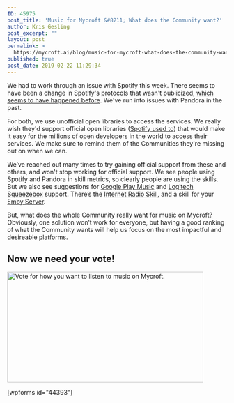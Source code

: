 ```yaml
---
ID: 45975
post_title: 'Music for Mycroft &#8211; What does the Community want?'
author: Kris Gesling
post_excerpt: ""
layout: post
permalink: >
  https://mycroft.ai/blog/music-for-mycroft-what-does-the-community-want/
published: true
post_date: 2019-02-22 11:29:34
---
```

<span style="font-weight: 400;">We had to work through an issue with Spotify this week. There seems to have been a change in Spotify's protocols that wasn't publicized, <a href="https://github.com/mopidy/mopidy-spotify/issues/110#issuecomment-235187032" target="_blank" rel="noopener noreferrer">which seems to have happened before</a>. We've run into issues with Pandora in the past.</span>

<span style="font-weight: 400;">For both, we use unofficial open libraries to access the services. We really wish they'd support official open libraries (<a href="https://developer.spotify.com/community/news/2016/03/22/recent-issues-libspotify/" target="_blank" rel="noopener noreferrer">Spotify used to</a>) that would make it easy for the millions of open developers in the world to access their services. We make sure to remind them of the Communities they're missing out on when we can.</span>

<span style="font-weight: 400;">We’ve reached out many times to try gaining official support from these and others, and won't stop working for official support. We see people using Spotify and Pandora in skill metrics, so clearly people are using the skills. But we also see suggestions for </span><a href="https://community.mycroft.ai/t/music-google-play-music/2998/5"><span style="font-weight: 400;">Google Play Music</span></a><span style="font-weight: 400;"> and </span><a href="https://community.mycroft.ai/t/music-squeeze-box-logitech-media-server-control/3778"><span style="font-weight: 400;">Logitech Squeezebox</span></a><span style="font-weight: 400;"> support. There’s the </span><a href="https://github.com/normandmickey/skill-internet-radio"><span style="font-weight: 400;">Internet Radio Skill</span></a><span style="font-weight: 400;">, and a skill for your </span><a href="https://market.mycroft.ai/skill/emby"><span style="font-weight: 400;">Emby Server</span></a><span style="font-weight: 400;">.</span>

<span style="font-weight: 400;">But, what does the whole Community really want for music on Mycroft? Obviously, one solution won’t work for everyone, but having a good ranking of what the Community wants will help us focus on the most impactful and desireable platforms.</span>
<h2>Now we need your vote!</h2>
<a href="https://mycroft.ai/wp-content/uploads/2019/02/vote-gif.gif"><img class="alignnone size-full wp-image-44396" src="https://mycroft.ai/wp-content/uploads/2019/02/vote-gif.gif" alt="Vote for how you want to listen to music on Mycroft." width="450" height="254" /></a>

[wpforms id="44393"]